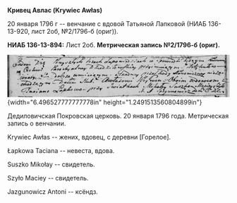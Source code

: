 **Кривец Авлас (Krywiec Awłas)**

20 января 1796 г -- венчание с вдовой Татьяной Лапковой (НИАБ
136-13-920, лист 2об, №2/1796-б (ориг)).

**НИАБ 136-13-894:** Лист 2об. **Метрическая запись №2/1796-б (ориг).**

![](./media/f194b90678bbfd494d544c4852552715aab2d736.png){width="6.496527777777778in"
height="1.2491513560804899in"}

Дедиловичская Покровская церковь. 20 января 1796 года. Метрическая
запись о венчании.

Krywiec Awłas -- жених, вдовец, с деревни \[Горелое\].

Łapkowa Taciana -- невеста, вдова.

Suszko Mikołay -- свидетель.

Szyło Maciey -- свидетель.

Jazgunowicz Antoni -- ксёндз.
